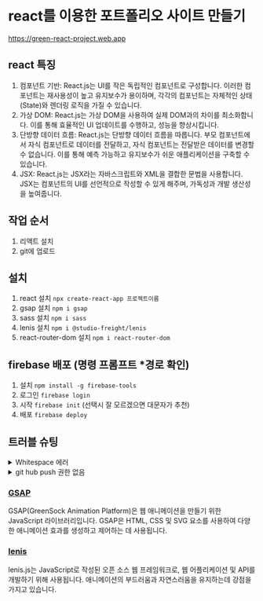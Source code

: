 # react를 이용한 포트폴리오 사이트 만들기
https://green-react-project.web.app
## react 특징
1. 컴포넌트 기반: React.js는 UI를 작은 독립적인 컴포넌트로 구성합니다. 이러한 컴포넌트는 재사용성이 높고 유지보수가 용이하며, 각각의 컴포넌트는 자체적인 상태(State)와 렌더링 로직을 가질 수 있습니다.
2. 가상 DOM: React.js는 가상 DOM을 사용하여 실제 DOM과의 차이를 최소화합니다. 이를 통해 효율적인 UI 업데이트를 수행하고, 성능을 향상시킵니다.
3. 단방향 데이터 흐름: React.js는 단방향 데이터 흐름을 따릅니다. 부모 컴포넌트에서 자식 컴포넌트로 데이터를 전달하고, 자식 컴포넌트는 전달받은 데이터를 변경할 수 없습니다. 이를 통해 예측 가능하고 유지보수가 쉬운 애플리케이션을 구축할 수 있습니다.
4. JSX: React.js는 JSX라는 자바스크립트와 XML을 결합한 문법을 사용합니다. JSX는 컴포넌트의 UI를 선언적으로 작성할 수 있게 해주며, 가독성과 개발 생산성을 높여줍니다.

## 작업 순서
1. 리액트 설치
2. git에 업로드

## 설치
1. react 설치 `npx create-react-app 프로젝트이름`
2. gsap 설치 `npm i gsap`
3. sass 설치 `npm i sass`
4. lenis 설치 `npm i @studio-freight/lenis`
5. react-router-dom 설치 `npm i react-router-dom`

## firebase 배포 (명령 프롬프트 *경로 확인)
1. 설치 `npm install -g firebase-tools`
2. 로그인 `firebase login`
3. 시작 `firebase init` (선택시 잘 모르겠으면 대문자가 추천)
4. 배포 `firebase deploy`


## 트러블 슈팅
<details>
<summary>Whitespace 에러</summary>
유닉스 시스템에서는 한 줄의 끝이LF(Line Feed)로 이루어지는 반면, <br>
윈도우에서는 줄 하나가 CR(Carriage Return), 즉 CRLF로 이루어지는데 <br>
git이 둘 중 어느 쪽을 선택할지 혼란이 온 것이다.<br>
해결방법<br>
git config --global core.autocrlf true // 시스템 전체에 적용<br>
git config core.autocrlf true // 해당 프로젝트에만 적용
</details>
<details>
<summary>git hub push 권한 없음</summary>
git the requested URL returend error : 403

 https://beagle-dev.tistory.com/244
 
</details>

### [GSAP](https://gsap.com/)
GSAP(GreenSock Animation Platform)은 웹 애니메이션을 만들기 위한 JavaScript 라이브러리입니다. GSAP은 HTML, CSS 및 SVG 요소를 사용하여 다양한 애니메이션 효과를 생성하고 제어하는 데 사용됩니다.

### [lenis](https://lenis.studiofreight.com/)
lenis.js는 JavaScript로 작성된 오픈 소스 웹 프레임워크로, 웹 어플리케이션 및 API를 개발하기 위해 사용됩니다. 애니메이션의 부드러움과 자연스러움을 유지하는데 강점을 가지고 있습니다.
